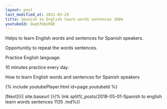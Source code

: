 ```yaml
---
layout: post
last_modified_at: 2021-03-29
title: Spanish to English learn words sentences 1684 
youtubeId: OwqSfmbiR8E
---
```

 
 
Helps to learn English words and sentences for Spanish speakers.

Opportunitiy to repeat the words sentences. 

Practice English language. 
 
10 minutes practice every day. 
 
How to learn English words and sentences for Spanish speakers 
 
{% include youtubePlayer.html id=page.youtubeId %}
 
 
[Next]({{ site.baseurl }}{% link  split1/_posts/2018-05-01-Spanish to english learn words sentences 1135 .md%})
 
